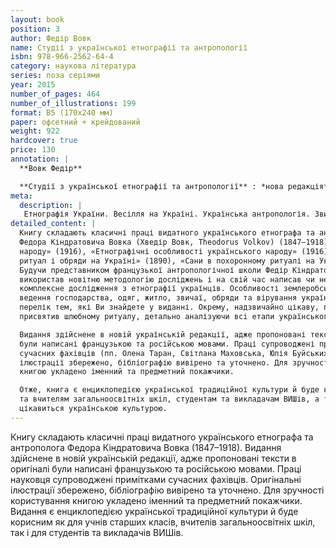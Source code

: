 ```yaml
---
layout: book
position: 3
author: Федір Вовк
name: Студії з української етнографії та антропології
isbn: 978-966-2562-64-4
category: наукова література
series: поза серіями
year: 2015
number_of_pages: 464
number_of_illustrations: 199
format: B5 (170х240 мм)
paper: офсетний + крейдований
weight: 922
hardcover: true
price: 130
annotation: |
  **Вовк Федір**

  **Студії з української етнографії та антропології** : *нова редакція* / Федір Вовк ; передм. О.&nbsp;Г.&nbsp;Таран ; прим. О. Г. Таран, С. Л. Маховської, Ю. С. Буйських; упорядн. О. О. Савчук. — Харків : Видавець Савчук О. О., 2015.&nbsp;— 464 с. ; 199 іл.
meta:
  description: |
   Етнографія України. Весілля на Україні. Українська антропологія. Звичаї і обряди.
detailed_content: |
  Книгу складають класичні праці видатного українського етнографа та антрополога
  Федора Кіндратовича Вовка (Хведір Вовк, Theodorus Volkov) (1847–1918): «Антропологічні особливості українського
  народу» (1916), «Етнографічні особливості українського народу» (1916), «Шлюбний
  ритуал і обряди на Україні» (1890), «Сани в похоронному ритуалі на Україні» (1896).
  Будучи представником французької антропологічної школи Федір Кіндратович
  використав новітню методологію досліджень і на свій час написав чи не перше
  комплексне дослідження з етнографії українців. Особливості землеробської культури,
  ведення господарства, одяг, житло, звичаї, обряди та вірування українців – неповний
  перелік тем, які Ви знайдете у виданні. Окрему, надзвичайно цікаву, працю Федір Вовк
  присвятив шлюбному ритуалу, детально аналізуючи всі етапи українського весілля.

  Видання здійснене в новій українській редакції, адже пропоновані тексти в оригіналі
  були написані французькою та російською мовами. Праці супроводжені примітками
  сучасних фахівців (пп. Олена Таран, Світлана Маховська, Юлія Буйських). Оригінальні
  ілюстрації збережено, бібліографію вивірено та уточнено. Для зручності користування
  книгою укладено іменний та предметний покажчики.

  Отже, книга є енциклопедією української традиційної культури й буде корисним учням
  та вчителям загальноосвітніх шкіл, студентам та викладачам ВИШів, а також усім, хто
  цікавиться українською культурою.
---
```


Книгу складають класичні праці видатного українського етнографа та 
антрополога Федора Кіндратовича Вовка (1847–1918). Видання здійснене в 
новій українській редакції, адже пропоновані тексти в оригіналі були написані французькою та російською мовами.
Праці науковця супроводжені примітками сучасних фахівців. Оригінальні ілюстрації збережено, бібліографію вивірено та уточнено. Для зручності користування книгою укладено іменний та предметний покажчики.
Видання є енциклопедією української традиційної культури й буде корисним як для учнів старших класів, вчителів загальноосвітніх шкіл, так і для 
студентів та викладачів ВИШів. 

